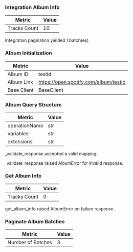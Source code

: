 ### Integration Album Info

| Metric | Value |
|--------|-------|
| Tracks Count | 10 |

Integration pagination yielded 1 batch(es).

### Album Initialization

| Metric | Value |
|--------|-------|
| Album ID | testid |
| Album Link | https://open.spotify.com/album/testid |
| Base Client | BaseClient |

### Album Query Structure

| Metric | Value |
|--------|-------|
| operationName | str |
| variables | str |
| extensions | str |

_validate_response accepted a valid mapping.

_validate_response raised AlbumError for invalid response.

### Get Album Info

| Metric | Value |
|--------|-------|
| Tracks Count | 0 |

get_album_info raised AlbumError on failure response.

### Paginate Album Batches

| Metric | Value |
|--------|-------|
| Number of Batches | 3 |

